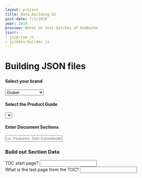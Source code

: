 ```yaml
---
layout: project
title: Data building UI
post-date: 7/1/2019
year: 2019
preview: Notes on test batches of Kombucha
jsarr: 
- js/prism.js
- js/data-builder.js
---
```


# Building JSON files
<section class="data-ui">
  <h5 class="brand-ui" id="brand-ui"></h5>

</section>


#### Select your brand
<select id="selector--brand" class="selector--brand">
<option value="graber">Graber</option>
<option value="budget-blinds">Budget Blinds</option>
<option value="jcp-custom-dec">JCP Custom Dec</option>
</select>

#### Select the Product Guide
<select id="selector--product-guide">
</select>

#### Enter Document Sections
<section class="build-document-sections">
  <input class="" id="" placeholder="i.e. Features, Size Considerations, etc.">
</section>

### Build out Section Data
<section class="build-section-data" id="build-section-data">

  <div class="ui-element">
    <label>TOC start page?</label>
    <input id="toc--start-page">
  </div>
  <div class="ui-element">
    <label>What is the last page from the TOC?</label>
    <input id="toc-end-page">
  </div>
</section>


